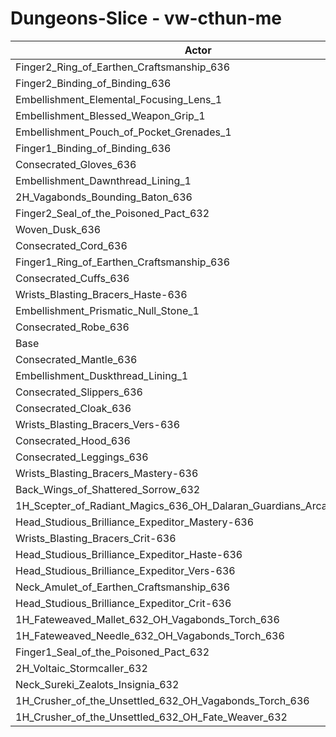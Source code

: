 # Dungeons-Slice - vw-cthun-me
| Actor | DPS | Increase |
|---|:---:|:---:|
|Finger2_Ring_of_Earthen_Craftsmanship_636|1235251|0.82%|
|Finger2_Binding_of_Binding_636|1231908|0.55%|
|Embellishment_Elemental_Focusing_Lens_1|1231038|0.48%|
|Embellishment_Blessed_Weapon_Grip_1|1229350|0.34%|
|Embellishment_Pouch_of_Pocket_Grenades_1|1229154|0.33%|
|Finger1_Binding_of_Binding_636|1228700|0.29%|
|Consecrated_Gloves_636|1227503|0.19%|
|Embellishment_Dawnthread_Lining_1|1227254|0.17%|
|2H_Vagabonds_Bounding_Baton_636|1226482|0.11%|
|Finger2_Seal_of_the_Poisoned_Pact_632|1226081|0.08%|
|Woven_Dusk_636|1226014|0.07%|
|Consecrated_Cord_636|1225761|0.05%|
|Finger1_Ring_of_Earthen_Craftsmanship_636|1225669|0.04%|
|Consecrated_Cuffs_636|1225664|0.04%|
|Wrists_Blasting_Bracers_Haste-636|1225606|0.04%|
|Embellishment_Prismatic_Null_Stone_1|1225442|0.02%|
|Consecrated_Robe_636|1225299|0.01%|
|Base|1225145|0.00%|
|Consecrated_Mantle_636|1224687|-0.04%|
|Embellishment_Duskthread_Lining_1|1224597|-0.04%|
|Consecrated_Slippers_636|1224538|-0.05%|
|Consecrated_Cloak_636|1224324|-0.07%|
|Wrists_Blasting_Bracers_Vers-636|1224315|-0.07%|
|Consecrated_Hood_636|1224201|-0.08%|
|Consecrated_Leggings_636|1224157|-0.08%|
|Wrists_Blasting_Bracers_Mastery-636|1223244|-0.16%|
|Back_Wings_of_Shattered_Sorrow_632|1223161|-0.16%|
|1H_Scepter_of_Radiant_Magics_636_OH_Dalaran_Guardians_Arcanotool_632|1222899|-0.18%|
|Head_Studious_Brilliance_Expeditor_Mastery-636|1222876|-0.19%|
|Wrists_Blasting_Bracers_Crit-636|1221539|-0.29%|
|Head_Studious_Brilliance_Expeditor_Haste-636|1221460|-0.30%|
|Head_Studious_Brilliance_Expeditor_Vers-636|1220609|-0.37%|
|Neck_Amulet_of_Earthen_Craftsmanship_636|1219876|-0.43%|
|Head_Studious_Brilliance_Expeditor_Crit-636|1216087|-0.74%|
|1H_Fateweaved_Mallet_632_OH_Vagabonds_Torch_636|1210213|-1.22%|
|1H_Fateweaved_Needle_632_OH_Vagabonds_Torch_636|1208482|-1.36%|
|Finger1_Seal_of_the_Poisoned_Pact_632|1206729|-1.50%|
|2H_Voltaic_Stormcaller_632|1189652|-2.90%|
|Neck_Sureki_Zealots_Insignia_632|1177009|-3.93%|
|1H_Crusher_of_the_Unsettled_632_OH_Vagabonds_Torch_636|1039212|-15.18%|
|1H_Crusher_of_the_Unsettled_632_OH_Fate_Weaver_632|1033537|-15.64%|
